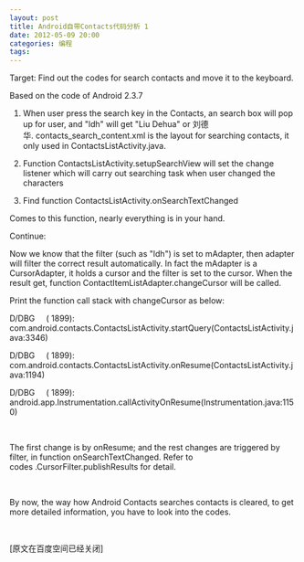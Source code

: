```yaml
---
layout: post
title: Android自带Contacts代码分析 1
date: 2012-05-09 20:00
categories: 编程
tags: 
---
```



Target: Find out the codes for search contacts and move it to the keyboard. 

Based on the code of Android 2.3.7

<!-- more -->



1. When user press the search key in the Contacts, an search box will pop up for user, and "ldh" will get "Liu Dehua" or 刘德华. contacts_search_content.xml is the layout for searching contacts, it only used in ContactsListActivity.java.

2. Function ContactsListActivity.setupSearchView will set the change listener which will carry out searching task when user changed the characters

3. Find function ContactsListActivity.onSearchTextChanged

Comes to this function, nearly everything is in your hand.

Continue: 

Now we know that the filter (such as "ldh") is set to mAdapter, then adapter will filter the correct result automatically. In fact the mAdapter is a CursorAdapter, it holds a cursor and the filter is set to the cursor. When the result get, function ContactItemListAdapter.changeCursor will be called.

Print the function call stack with changeCursor as below:



D/DBG     ( 1899): com.android.contacts.ContactsListActivity.startQuery(ContactsListActivity.java:3346)

D/DBG     ( 1899): com.android.contacts.ContactsListActivity.onResume(ContactsListActivity.java:1194)

D/DBG     ( 1899): android.app.Instrumentation.callActivityOnResume(Instrumentation.java:1150)

 

The first change is by onResume; and the rest changes are triggered by filter, in function onSearchTextChanged. Refer to codes .CursorFilter.publishResults for detail.

 

By now, the way how Android Contacts searches contacts is cleared, to get more detailed information, you have to look into the codes.

 





[原文在百度空间已经关闭]

